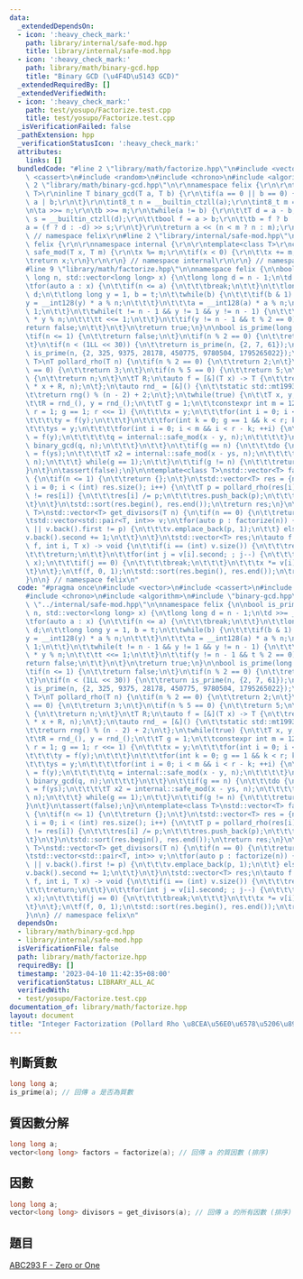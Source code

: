 ```yaml
---
data:
  _extendedDependsOn:
  - icon: ':heavy_check_mark:'
    path: library/internal/safe-mod.hpp
    title: library/internal/safe-mod.hpp
  - icon: ':heavy_check_mark:'
    path: library/math/binary-gcd.hpp
    title: "Binary GCD (\u4F4D\u5143 GCD)"
  _extendedRequiredBy: []
  _extendedVerifiedWith:
  - icon: ':heavy_check_mark:'
    path: test/yosupo/Factorize.test.cpp
    title: test/yosupo/Factorize.test.cpp
  _isVerificationFailed: false
  _pathExtension: hpp
  _verificationStatusIcon: ':heavy_check_mark:'
  attributes:
    links: []
  bundledCode: "#line 2 \"library/math/factorize.hpp\"\n#include <vector>\n#include\
    \ <cassert>\n#include <random>\n#include <chrono>\n#include <algorithm>\n#line\
    \ 2 \"library/math/binary-gcd.hpp\"\n\r\nnamespace felix {\r\n\r\ntemplate<class\
    \ T>\r\ninline T binary_gcd(T a, T b) {\r\n\tif(a == 0 || b == 0) {\r\n\t\treturn\
    \ a | b;\r\n\t}\r\n\tint8_t n = __builtin_ctzll(a);\r\n\tint8_t m = __builtin_ctzll(b);\r\
    \n\ta >>= n;\r\n\tb >>= m;\r\n\twhile(a != b) {\r\n\t\tT d = a - b;\r\n\t\tint8_t\
    \ s = __builtin_ctzll(d);\r\n\t\tbool f = a > b;\r\n\t\tb = f ? b : a;\r\n\t\t\
    a = (f ? d : -d) >> s;\r\n\t}\r\n\treturn a << (n < m ? n : m);\r\n}\r\n\r\n}\
    \ // namespace felix\r\n#line 2 \"library/internal/safe-mod.hpp\"\n\r\nnamespace\
    \ felix {\r\n\r\nnamespace internal {\r\n\r\ntemplate<class T>\r\nconstexpr T\
    \ safe_mod(T x, T m) {\r\n\tx %= m;\r\n\tif(x < 0) {\r\n\t\tx += m;\r\n\t}\r\n\
    \treturn x;\r\n}\r\n\r\n} // namespace internal\r\n\r\n} // namespace felix\n\
    #line 9 \"library/math/factorize.hpp\"\n\nnamespace felix {\n\nbool is_prime(long\
    \ long n, std::vector<long long> x) {\n\tlong long d = n - 1;\n\td >>= __builtin_ctzll(d);\n\
    \tfor(auto a : x) {\n\t\tif(n <= a) {\n\t\t\tbreak;\n\t\t}\n\t\tlong long t =\
    \ d;\n\t\tlong long y = 1, b = t;\n\t\twhile(b) {\n\t\t\tif(b & 1) {\n\t\t\t\t\
    y = __int128(y) * a % n;\n\t\t\t}\n\t\t\ta = __int128(a) * a % n;\n\t\t\tb >>=\
    \ 1;\n\t\t}\n\t\twhile(t != n - 1 && y != 1 && y != n - 1) {\n\t\t\ty = __int128(y)\
    \ * y % n;\n\t\t\tt <<= 1;\n\t\t}\n\t\tif(y != n - 1 && t % 2 == 0) {\n\t\t\t\
    return false;\n\t\t}\n\t}\n\treturn true;\n}\n\nbool is_prime(long long n) {\n\
    \tif(n <= 1) {\n\t\treturn false;\n\t}\n\tif(n % 2 == 0) {\n\t\treturn n == 2;\n\
    \t}\n\tif(n < (1LL << 30)) {\n\t\treturn is_prime(n, {2, 7, 61});\n\t}\n\treturn\
    \ is_prime(n, {2, 325, 9375, 28178, 450775, 9780504, 1795265022});\n}\n\ntemplate<class\
    \ T>\nT pollard_rho(T n) {\n\tif(n % 2 == 0) {\n\t\treturn 2;\n\t}\n\tif(n % 3\
    \ == 0) {\n\t\treturn 3;\n\t}\n\tif(n % 5 == 0) {\n\t\treturn 5;\n\t}\n\tif(is_prime(n))\
    \ {\n\t\treturn n;\n\t}\n\tT R;\n\tauto f = [&](T x) -> T {\n\t\treturn internal::safe_mod<__int128>(__int128(x)\
    \ * x + R, n);\n\t};\n\tauto rnd_ = [&]() {\n\t\tstatic std::mt19937_64 rng(std::chrono::steady_clock::now().time_since_epoch().count());\n\
    \t\treturn rng() % (n - 2) + 2;\n\t};\n\twhile(true) {\n\t\tT x, y, ys, q = 1;\n\
    \t\tR = rnd_(), y = rnd_();\n\t\tT g = 1;\n\t\tconstexpr int m = 128;\n\t\tfor(int\
    \ r = 1; g == 1; r <<= 1) {\n\t\t\tx = y;\n\t\t\tfor(int i = 0; i < r; i++) {\n\
    \t\t\t\ty = f(y);\n\t\t\t}\n\t\t\tfor(int k = 0; g == 1 && k < r; k += m) {\n\t\
    \t\t\tys = y;\n\t\t\t\tfor(int i = 0; i < m && i < r - k; ++i) {\n\t\t\t\t\ty\
    \ = f(y);\n\t\t\t\t\tq = internal::safe_mod(x - y, n);\n\t\t\t\t}\n\t\t\t\tg =\
    \ binary_gcd(q, n);\n\t\t\t}\n\t\t}\n\t\tif(g == n) {\n\t\t\tdo {\n\t\t\t\tys\
    \ = f(ys);\n\t\t\t\tT x2 = internal::safe_mod(x - ys, n);\n\t\t\t\tg = binary_gcd(x2,\
    \ n);\n\t\t\t} while(g == 1);\n\t\t}\n\t\tif(g != n) {\n\t\t\treturn g;\n\t\t\
    }\n\t}\n\tassert(false);\n}\n\ntemplate<class T>\nstd::vector<T> factorize(T n)\
    \ {\n\tif(n <= 1) {\n\t\treturn {};\n\t}\n\tstd::vector<T> res = {n};\n\tfor(int\
    \ i = 0; i < (int) res.size(); i++) {\n\t\tT p = pollard_rho(res[i]);\n\t\tif(p\
    \ != res[i]) {\n\t\t\tres[i] /= p;\n\t\t\tres.push_back(p);\n\t\t\ti -= 1;\n\t\
    \t}\n\t}\n\tstd::sort(res.begin(), res.end());\n\treturn res;\n}\n\ntemplate<class\
    \ T>\nstd::vector<T> get_divisors(T n) {\n\tif(n == 0) {\n\t\treturn {};\n\t}\n\
    \tstd::vector<std::pair<T, int>> v;\n\tfor(auto p : factorize(n)) {\n\t\tif(v.empty()\
    \ || v.back().first != p) {\n\t\t\tv.emplace_back(p, 1);\n\t\t} else {\n\t\t\t\
    v.back().second += 1;\n\t\t}\n\t}\n\tstd::vector<T> res;\n\tauto f = [&](auto\
    \ f, int i, T x) -> void {\n\t\tif(i == (int) v.size()) {\n\t\t\tres.push_back(x);\n\
    \t\t\treturn;\n\t\t}\n\t\tfor(int j = v[i].second; ; j--) {\n\t\t\tf(f, i + 1,\
    \ x);\n\t\t\tif(j == 0) {\n\t\t\t\tbreak;\n\t\t\t}\n\t\t\tx *= v[i].first;\n\t\
    \t}\n\t};\n\tf(f, 0, 1);\n\tstd::sort(res.begin(), res.end());\n\treturn res;\n\
    }\n\n} // namespace felix\n"
  code: "#pragma once\n#include <vector>\n#include <cassert>\n#include <random>\n\
    #include <chrono>\n#include <algorithm>\n#include \"binary-gcd.hpp\"\n#include\
    \ \"../internal/safe-mod.hpp\"\n\nnamespace felix {\n\nbool is_prime(long long\
    \ n, std::vector<long long> x) {\n\tlong long d = n - 1;\n\td >>= __builtin_ctzll(d);\n\
    \tfor(auto a : x) {\n\t\tif(n <= a) {\n\t\t\tbreak;\n\t\t}\n\t\tlong long t =\
    \ d;\n\t\tlong long y = 1, b = t;\n\t\twhile(b) {\n\t\t\tif(b & 1) {\n\t\t\t\t\
    y = __int128(y) * a % n;\n\t\t\t}\n\t\t\ta = __int128(a) * a % n;\n\t\t\tb >>=\
    \ 1;\n\t\t}\n\t\twhile(t != n - 1 && y != 1 && y != n - 1) {\n\t\t\ty = __int128(y)\
    \ * y % n;\n\t\t\tt <<= 1;\n\t\t}\n\t\tif(y != n - 1 && t % 2 == 0) {\n\t\t\t\
    return false;\n\t\t}\n\t}\n\treturn true;\n}\n\nbool is_prime(long long n) {\n\
    \tif(n <= 1) {\n\t\treturn false;\n\t}\n\tif(n % 2 == 0) {\n\t\treturn n == 2;\n\
    \t}\n\tif(n < (1LL << 30)) {\n\t\treturn is_prime(n, {2, 7, 61});\n\t}\n\treturn\
    \ is_prime(n, {2, 325, 9375, 28178, 450775, 9780504, 1795265022});\n}\n\ntemplate<class\
    \ T>\nT pollard_rho(T n) {\n\tif(n % 2 == 0) {\n\t\treturn 2;\n\t}\n\tif(n % 3\
    \ == 0) {\n\t\treturn 3;\n\t}\n\tif(n % 5 == 0) {\n\t\treturn 5;\n\t}\n\tif(is_prime(n))\
    \ {\n\t\treturn n;\n\t}\n\tT R;\n\tauto f = [&](T x) -> T {\n\t\treturn internal::safe_mod<__int128>(__int128(x)\
    \ * x + R, n);\n\t};\n\tauto rnd_ = [&]() {\n\t\tstatic std::mt19937_64 rng(std::chrono::steady_clock::now().time_since_epoch().count());\n\
    \t\treturn rng() % (n - 2) + 2;\n\t};\n\twhile(true) {\n\t\tT x, y, ys, q = 1;\n\
    \t\tR = rnd_(), y = rnd_();\n\t\tT g = 1;\n\t\tconstexpr int m = 128;\n\t\tfor(int\
    \ r = 1; g == 1; r <<= 1) {\n\t\t\tx = y;\n\t\t\tfor(int i = 0; i < r; i++) {\n\
    \t\t\t\ty = f(y);\n\t\t\t}\n\t\t\tfor(int k = 0; g == 1 && k < r; k += m) {\n\t\
    \t\t\tys = y;\n\t\t\t\tfor(int i = 0; i < m && i < r - k; ++i) {\n\t\t\t\t\ty\
    \ = f(y);\n\t\t\t\t\tq = internal::safe_mod(x - y, n);\n\t\t\t\t}\n\t\t\t\tg =\
    \ binary_gcd(q, n);\n\t\t\t}\n\t\t}\n\t\tif(g == n) {\n\t\t\tdo {\n\t\t\t\tys\
    \ = f(ys);\n\t\t\t\tT x2 = internal::safe_mod(x - ys, n);\n\t\t\t\tg = binary_gcd(x2,\
    \ n);\n\t\t\t} while(g == 1);\n\t\t}\n\t\tif(g != n) {\n\t\t\treturn g;\n\t\t\
    }\n\t}\n\tassert(false);\n}\n\ntemplate<class T>\nstd::vector<T> factorize(T n)\
    \ {\n\tif(n <= 1) {\n\t\treturn {};\n\t}\n\tstd::vector<T> res = {n};\n\tfor(int\
    \ i = 0; i < (int) res.size(); i++) {\n\t\tT p = pollard_rho(res[i]);\n\t\tif(p\
    \ != res[i]) {\n\t\t\tres[i] /= p;\n\t\t\tres.push_back(p);\n\t\t\ti -= 1;\n\t\
    \t}\n\t}\n\tstd::sort(res.begin(), res.end());\n\treturn res;\n}\n\ntemplate<class\
    \ T>\nstd::vector<T> get_divisors(T n) {\n\tif(n == 0) {\n\t\treturn {};\n\t}\n\
    \tstd::vector<std::pair<T, int>> v;\n\tfor(auto p : factorize(n)) {\n\t\tif(v.empty()\
    \ || v.back().first != p) {\n\t\t\tv.emplace_back(p, 1);\n\t\t} else {\n\t\t\t\
    v.back().second += 1;\n\t\t}\n\t}\n\tstd::vector<T> res;\n\tauto f = [&](auto\
    \ f, int i, T x) -> void {\n\t\tif(i == (int) v.size()) {\n\t\t\tres.push_back(x);\n\
    \t\t\treturn;\n\t\t}\n\t\tfor(int j = v[i].second; ; j--) {\n\t\t\tf(f, i + 1,\
    \ x);\n\t\t\tif(j == 0) {\n\t\t\t\tbreak;\n\t\t\t}\n\t\t\tx *= v[i].first;\n\t\
    \t}\n\t};\n\tf(f, 0, 1);\n\tstd::sort(res.begin(), res.end());\n\treturn res;\n\
    }\n\n} // namespace felix\n"
  dependsOn:
  - library/math/binary-gcd.hpp
  - library/internal/safe-mod.hpp
  isVerificationFile: false
  path: library/math/factorize.hpp
  requiredBy: []
  timestamp: '2023-04-10 11:42:35+08:00'
  verificationStatus: LIBRARY_ALL_AC
  verifiedWith:
  - test/yosupo/Factorize.test.cpp
documentation_of: library/math/factorize.hpp
layout: document
title: "Integer Factorization (Pollard Rho \u8CEA\u56E0\u6578\u5206\u89E3)"
---
```


## 判斷質數
```cpp
long long a;
is_prime(a); // 回傳 a 是否為質數
```

## 質因數分解
```cpp
long long a;
vector<long long> factors = factorize(a); // 回傳 a 的質因數 (排序)
```

## 因數
```cpp
long long a;
vector<long long> divisors = get_divisors(a); // 回傳 a 的所有因數 (排序)
```

## 題目
[ABC293 F - Zero or One](https://atcoder.jp/contests/abc293/tasks/abc293_f)
